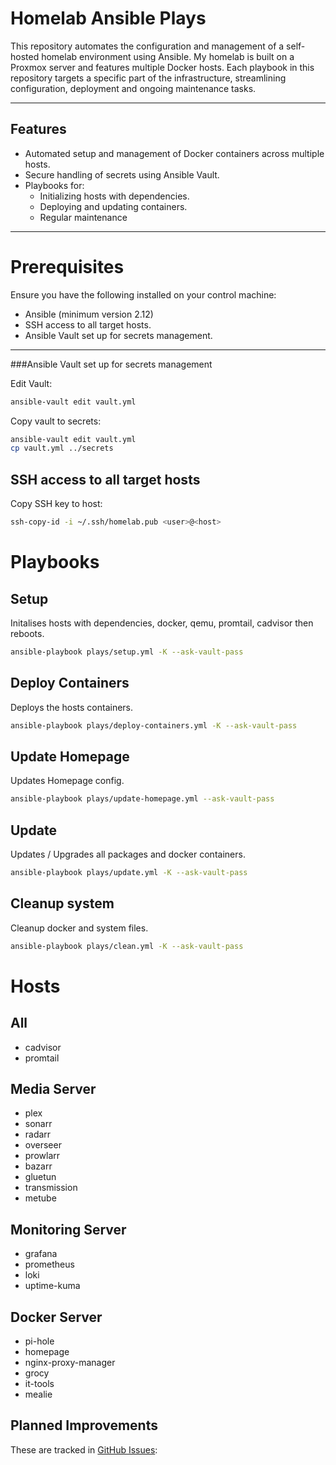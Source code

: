 # Homelab Ansible Plays

This repository automates the configuration and management of a self-hosted homelab environment using Ansible. My homelab is built on a Proxmox server and features multiple Docker hosts. Each playbook in this repository targets a specific part of the infrastructure, streamlining configuration, deployment and ongoing maintenance tasks.

---

## Features

- Automated setup and management of Docker containers across multiple hosts.
- Secure handling of secrets using Ansible Vault.
- Playbooks for:
  - Initializing hosts with dependencies.
  - Deploying and updating containers.
  - Regular maintenance

---

# Prerequisites

Ensure you have the following installed on your control machine:
- Ansible (minimum version 2.12)
- SSH access to all target hosts.
- Ansible Vault set up for secrets management.

---

###Ansible Vault set up for secrets management

Edit Vault:

```bash
ansible-vault edit vault.yml
```

Copy vault to secrets:

```bash
ansible-vault edit vault.yml
cp vault.yml ../secrets
```

## SSH access to all target hosts

Copy SSH key to host:

```bash
ssh-copy-id -i ~/.ssh/homelab.pub <user>@<host>
```

# Playbooks

## Setup

Initalises hosts with dependencies, docker, qemu, promtail, cadvisor then reboots.

```bash
ansible-playbook plays/setup.yml -K --ask-vault-pass
```

## Deploy Containers

Deploys the hosts containers.

```bash
ansible-playbook plays/deploy-containers.yml -K --ask-vault-pass
```


## Update Homepage

Updates Homepage config.

```bash
ansible-playbook plays/update-homepage.yml --ask-vault-pass
```


## Update

Updates / Upgrades all packages and docker containers.

```bash
ansible-playbook plays/update.yml -K --ask-vault-pass
```

## Cleanup system

Cleanup docker and system files.

```bash
ansible-playbook plays/clean.yml -K --ask-vault-pass
```

# Hosts

## All

- cadvisor
- promtail

## Media Server

- plex
- sonarr
- radarr
- overseer
- prowlarr
- bazarr
- gluetun
- transmission
- metube

## Monitoring Server

- grafana
- prometheus
- loki
- uptime-kuma

## Docker Server

- pi-hole
- homepage
- nginx-proxy-manager
- grocy
- it-tools
- mealie

## Planned Improvements

These are tracked in [GitHub Issues](https://github.com/BenSuskins/homelab-ansible-plays/issues):